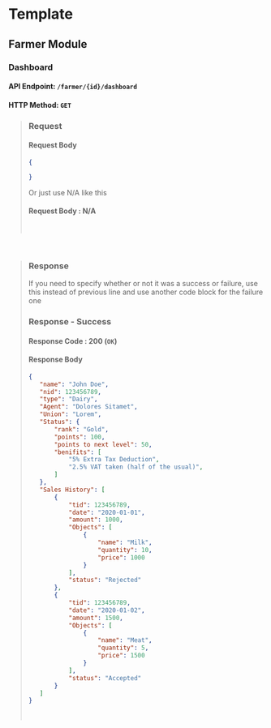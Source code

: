 # Template

## Farmer Module

### Dashboard

#### API Endpoint: `/farmer/{id}/dashboard`

#### HTTP Method: `GET`

>### Request
>
>#### Request Body
>
>    ```json
>   {
>
>    }
>    ```
>
>Or just use N/A like this
>
>#### Request Body : N/A
>
></br>
</br>

>### Response
>
>If you need to specify whether or not it was a success or failure, use this instead of previous line and use another code block for the failure one
>
>### Response - Success
>
>#### Response Code : 200 (`OK`)
>
>#### Response Body
>
>    ```json
>   {
>       "name": "John Doe",
>       "nid": 123456789,
>       "type": "Dairy",
>       "Agent": "Dolores Sitamet",
>       "Union": "Lorem",
>       "Status": {
>           "rank": "Gold",
>           "points": 100,
>           "points to next level": 50,
>           "benifits": [
>               "5% Extra Tax Deduction",
>               "2.5% VAT taken (half of the usual)",
>           ]    
>       },
>       "Sales History": [
>           {
>               "tid": 123456789,    
>               "date": "2020-01-01",
>               "amount": 1000,
>               "Objects": [
>                   {
>                       "name": "Milk",
>                       "quantity": 10,
>                       "price": 1000
>                   }
>               ],
>               "status": "Rejected"
>           },
>           {
>               "tid": 123456789,
>               "date": "2020-01-02",
>               "amount": 1500,
>               "Objects": [
>                   {
>                       "name": "Meat",
>                       "quantity": 5,
>                       "price": 1500
>                   }
>               ],
>               "status": "Accepted"
>           }
>       ]
>   }
>    ```
>
> </br>
